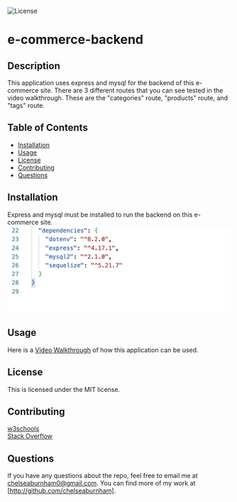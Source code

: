 ![License](https://img.shields.io/badge/License-MIT-blue.svg)

# e-commerce-backend

##  Description
This application uses express and mysql for the backend of this e-commerce site. There are 3 different routes that you can see tested in the video walkthrough. These are the "categories" route, "products" route, and "tags" route. 

##  Table of Contents
* [Installation](#installation)
* [Usage](#usage)
* [License](#license)
* [Contributing](#contributing)
* [Questions](#questions)

##  Installation
Express and mysql must be installed to run the backend on this e-commerce site. <br>
![Example](./assets/images/ecommerce-screenshot.png)

##  Usage
Here is a [Video Walkthrough](https://watch.screencastify.com/v/EYJDa1xwXUDbD5FaFX8x) of how this application can be used. 

## License
This is licensed under the MIT license.

##  Contributing
[w3schools](https://www.w3schools.com/)<br />
[Stack Overflow](https://stackoverflow.com/?newreg=8cd9776f072c449eac02d1ab363597c8)

##  Questions
If you have any questions about the repo, feel free to email me at chelseaburnham0@gmail.com. You can find more of my work at [http://github.com/chelseaburnham].